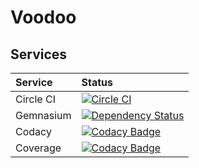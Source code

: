 # Voodoo

## Services
Service|Status
:------|:----
Circle CI|[![Circle CI](https://circleci.com/gh/foutoucour/voodoo.svg?style=shield?circle-token=c84e7df666b2e66e54308a18179daf1892b25e3a)](https://circleci.com/gh/foutoucour/voodoo/)
Gemnasium|[![Dependency Status](https://gemnasium.com/badges/github.com/foutoucour/voodoo.svg)](https://gemnasium.com/github.com/foutoucour/voodoo)
Codacy|[![Codacy Badge](https://api.codacy.com/project/badge/Grade/19eb5867ff9f45a1a2a582722987f4f9)](https://www.codacy.com?utm_source=github.com&amp;utm_medium=referral&amp;utm_content=foutoucour/voodoo&amp;utm_campaign=Badge_Grade)
Coverage|[![Codacy Badge](https://api.codacy.com/project/badge/Coverage/19eb5867ff9f45a1a2a582722987f4f9)](https://www.codacy.com?utm_source=github.com&utm_medium=referral&utm_content=foutoucour/voodoo&utm_campaign=Badge_Coverage)


